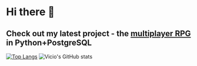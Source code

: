# Hi there 👋

## Check out my latest project - the [multiplayer RPG](https://github.com/miniprojectPythonGame) in Python+PostgreSQL

[![Top Langs](https://github-readme-stats.vercel.app/api/top-langs/?username=Viciooo&langs_count=8&layout=compact)](https://github.com/Viciooo/github-readme-stats)
![Vicio's GitHub stats](https://github-readme-stats.vercel.app/api?username=Viciooo&show_icons=true&theme=radical)

